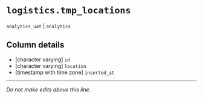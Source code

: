 # `logistics.tmp_locations`
`analytics_uat` | `analytics`

## Column details
* [character varying] `id`
* [character varying] `location`
* [timestamp with time zone] `inserted_at`

-------------------------------------------------------------------------------
*Do not make edits above this line.*
